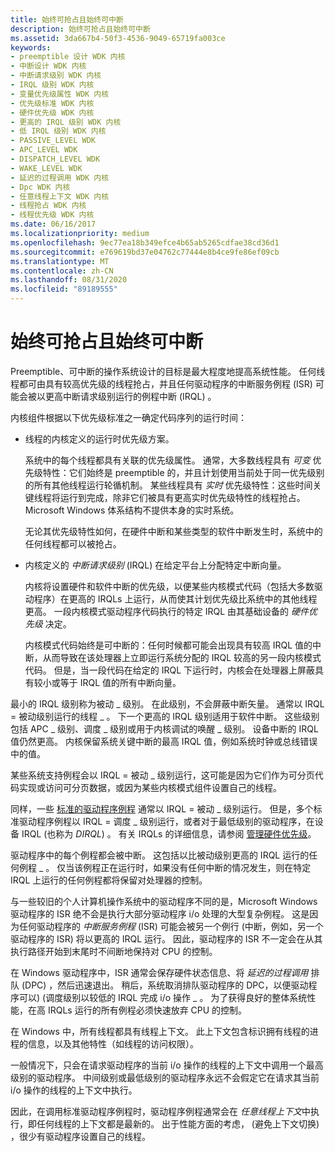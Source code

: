 ```yaml
---
title: 始终可抢占且始终可中断
description: 始终可抢占且始终可中断
ms.assetid: 3da667b4-50f3-4536-9049-65719fa003ce
keywords:
- preemptible 设计 WDK 内核
- 中断设计 WDK 内核
- 中断请求级别 WDK 内核
- IRQL 级别 WDK 内核
- 变量优先级属性 WDK 内核
- 优先级标准 WDK 内核
- 硬件优先级 WDK 内核
- 更高的 IRQL 级别 WDK 内核
- 低 IRQL 级别 WDK 内核
- PASSIVE_LEVEL WDK
- APC_LEVEL WDK
- DISPATCH_LEVEL WDK
- WAKE_LEVEL WDK
- 延迟的过程调用 WDK 内核
- Dpc WDK 内核
- 任意线程上下文 WDK 内核
- 线程抢占 WDK 内核
- 线程优先级 WDK 内核
ms.date: 06/16/2017
ms.localizationpriority: medium
ms.openlocfilehash: 9ec77ea18b349efce4b65ab5265cdfae38cd36d1
ms.sourcegitcommit: e769619bd37e04762c77444e8b4ce9fe86ef09cb
ms.translationtype: MT
ms.contentlocale: zh-CN
ms.lasthandoff: 08/31/2020
ms.locfileid: "89189555"
---
```

# <a name="always-preemptible-and-always-interruptible"></a>始终可抢占且始终可中断





Preemptible、可中断的操作系统设计的目标是最大程度地提高系统性能。 任何线程都可由具有较高优先级的线程抢占，并且任何驱动程序的中断服务例程 (ISR) 可能会被以更高中断请求级别运行的例程中断 (IRQL) 。

内核组件根据以下优先级标准之一确定代码序列的运行时间：

-   线程的内核定义的运行时优先级方案。

    系统中的每个线程都具有关联的优先级属性。 通常，大多数线程具有 *可变* 优先级特性：它们始终是 preemptible 的，并且计划使用当前处于同一优先级别的所有其他线程运行轮循机制。 某些线程具有 *实时* 优先级特性：这些时间关键线程将运行到完成，除非它们被具有更高实时优先级特性的线程抢占。 Microsoft Windows 体系结构不提供本身的实时系统。

    无论其优先级特性如何，在硬件中断和某些类型的软件中断发生时，系统中的任何线程都可以被抢占。

-   内核定义的 *中断请求级别* (IRQL) 在给定平台上分配特定中断向量。

    内核将设置硬件和软件中断的优先级，以便某些内核模式代码（包括大多数驱动程序）在更高的 IRQLs 上运行，从而使其计划优先级比系统中的其他线程更高。 一段内核模式驱动程序代码执行的特定 IRQL 由其基础设备的 *硬件优先级* 决定。

    内核模式代码始终是可中断的：任何时候都可能会出现具有较高 IRQL 值的中断，从而导致在该处理器上立即运行系统分配的 IRQL 较高的另一段内核模式代码。 但是，当一段代码在给定的 IRQL 下运行时，内核会在处理器上屏蔽具有较小或等于 IRQL 值的所有中断向量。

最小的 IRQL 级别称为被动 \_ 级别。 在此级别，不会屏蔽中断矢量。 通常以 IRQL = 被动级别运行的线程 \_ 。 下一个更高的 IRQL 级别适用于软件中断。 这些级别包括 APC \_ 级别、调度 \_ 级别或用于内核调试的唤醒 \_ 级别。 设备中断的 IRQL 值仍然更高。 内核保留系统关键中断的最高 IRQL 值，例如系统时钟或总线错误中的值。

某些系统支持例程会以 IRQL = 被动 \_ 级别运行，这可能是因为它们作为可分页代码实现或访问可分页数据，或因为某些内核模式组件设置自己的线程。

同样，一些 [标准的驱动程序例程](./introduction-to-standard-driver-routines.md) 通常以 IRQL = 被动 \_ 级别运行。 但是，多个标准驱动程序例程以 IRQL = 调度 \_ 级别运行，或者对于最低级别的驱动程序，在设备 IRQL (也称为 *DIRQL*) 。 有关 IRQLs 的详细信息，请参阅 [管理硬件优先级](managing-hardware-priorities.md)。

驱动程序中的每个例程都会被中断。 这包括以比被动级别更高的 IRQL 运行的任何例程 \_ 。 仅当该例程正在运行时，如果没有任何中断的情况发生，则在特定 IRQL 上运行的任何例程都将保留对处理器的控制。

与一些较旧的个人计算机操作系统中的驱动程序不同的是，Microsoft Windows 驱动程序的 ISR 绝不会是执行大部分驱动程序 i/o 处理的大型复杂例程。 这是因为任何驱动程序的 *中断服务例程* (ISR) 可能会被另一个例行 (中断，例如，另一个驱动程序的 ISR) 将以更高的 IRQL 运行。 因此，驱动程序的 ISR 不一定会在从其执行路径开始到末尾时不间断地保持对 CPU 的控制。

在 Windows 驱动程序中，ISR 通常会保存硬件状态信息、将 *延迟的过程调用* 排队 (DPC) ，然后迅速退出。 稍后，系统取消排队驱动程序的 DPC，以便驱动程序可以)  (调度级别以较低的 IRQL 完成 i/o 操作 \_ 。 为了获得良好的整体系统性能，在高 IRQLs 运行的所有例程必须快速放弃 CPU 的控制。

在 Windows 中，所有线程都具有线程上下文。 此上下文包含标识拥有线程的进程的信息，以及其他特性（如线程的访问权限）。

一般情况下，只会在请求驱动程序的当前 i/o 操作的线程的上下文中调用一个最高级别的驱动程序。 中间级别或最低级别的驱动程序永远不会假定它在请求其当前 i/o 操作的线程的上下文中执行。

因此，在调用标准驱动程序例程时，驱动程序例程通常会在 *任意线程上下文*中执行，即任何线程的上下文都是最新的。 出于性能方面的考虑， (避免上下文切换) ，很少有驱动程序设置自己的线程。

 

